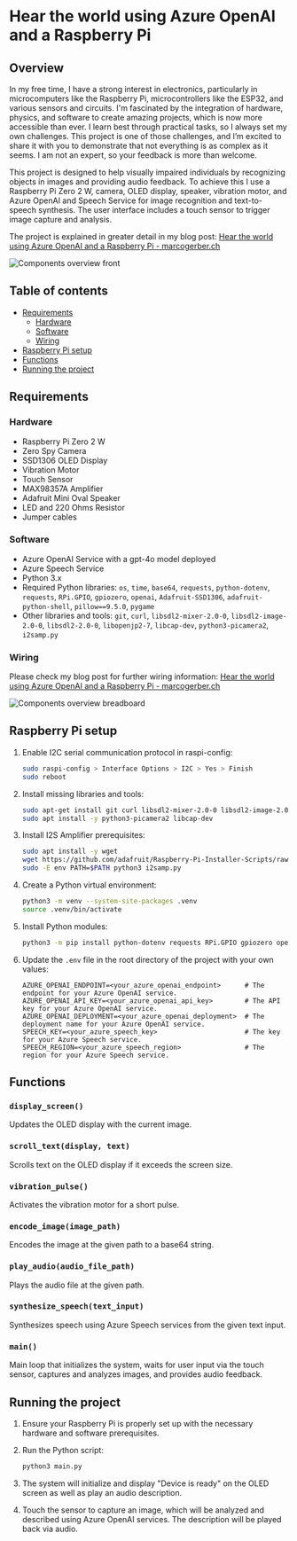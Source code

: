 # Hear the world using Azure OpenAI and a Raspberry Pi

## Overview

In my free time, I have a strong interest in electronics, particularly in microcomputers like the Raspberry Pi, microcontrollers like the ESP32, and various sensors and circuits. I'm fascinated by the integration of hardware, physics, and software to create amazing projects, which is now more accessible than ever. I learn best through practical tasks, so I always set my own challenges. This project is one of those challenges, and I’m excited to share it with you to demonstrate that not everything is as complex as it seems. I am not an expert, so your feedback is more than welcome.

This project is designed to help visually impaired individuals by recognizing objects in images and providing audio feedback. To achieve this I use a Raspberry Pi Zero 2 W, camera, OLED display, speaker, vibration motor, and Azure OpenAI and Speech Service for image recognition and text-to-speech synthesis. The user interface includes a touch sensor to trigger image capture and analysis.

The project is explained in greater detail in my blog post: [Hear the world using Azure OpenAI and a Raspberry Pi - marcogerber.ch](https://marcogerber.ch/hear-the-world-using-azure-openai-and-a-raspberry-pi/)

![Components overview front](https://marcogerber.ch/wp-content/uploads/2024/07/overview-components-front.jpg)

## Table of contents

- [Requirements](#requirements)
  - [Hardware](#hardware)
  - [Software](#software)
  - [Wiring](#wiring)
- [Raspberry Pi setup](#raspberry-pi-setup)
- [Functions](#functions)
- [Running the project](#running-the-project)

## Requirements

### Hardware

- Raspberry Pi Zero 2 W
- Zero Spy Camera
- SSD1306 OLED Display
- Vibration Motor
- Touch Sensor
- MAX98357A Amplifier
- Adafruit Mini Oval Speaker
- LED and 220 Ohms Resistor
- Jumper cables

### Software

- Azure OpenAI Service with a gpt-4o model deployed
- Azure Speech Service
- Python 3.x
- Required Python libraries: `os`, `time`, `base64`, `requests`, `python-dotenv`, `requests`, `RPi.GPIO`, `gpiozero`, `openai`, `Adafruit-SSD1306`, `adafruit-python-shell`, `pillow==9.5.0`, `pygame`
- Other libraries and tools: `git`, `curl`, `libsdl2-mixer-2.0-0`, `libsdl2-image-2.0-0`, `libsdl2-2.0-0`, `libopenjp2-7`, `libcap-dev`, `python3-picamera2`, `i2samp.py`

### Wiring

Please check my blog post for further wiring information: [Hear the world using Azure OpenAI and a Raspberry Pi - marcogerber.ch](https://marcogerber.ch/hear-the-world-using-azure-openai-and-a-raspberry-pi/)

![Components overview breadboard](https://marcogerber.ch/wp-content/uploads/2024/07/overview-components-breadboard.jpg)


## Raspberry Pi setup

1. Enable I2C serial communication protocol in raspi-config:

    ```bash
    sudo raspi-config > Interface Options > I2C > Yes > Finish
    sudo reboot
    ```

2. Install missing libraries and tools:

    ```bash
    sudo apt-get install git curl libsdl2-mixer-2.0-0 libsdl2-image-2.0-0 libsdl2-2.0-0 libopenjp2-7
    sudo apt install -y python3-picamera2 libcap-dev
    ```

3. Install I2S Amplifier prerequisites:

    ```bash
    sudo apt install -y wget
    wget https://github.com/adafruit/Raspberry-Pi-Installer-Scripts/raw/main/i2samp.py
    sudo -E env PATH=$PATH python3 i2samp.py
    ```

4. Create a Python virtual environment:

    ```bash
    python3 -m venv --system-site-packages .venv
    source .venv/bin/activate
    ```

5. Install Python modules:

    ```bash
    python3 -m pip install python-dotenv requests RPi.GPIO gpiozero openai Adafruit-SSD1306 adafruit-python-shell pillow==9.5.0 pygame
    ```

6. Update the `.env` file in the root directory of the project with your own values:

    ```env
    AZURE_OPENAI_ENDPOINT=<your_azure_openai_endpoint>      # The endpoint for your Azure OpenAI service.
    AZURE_OPENAI_API_KEY=<your_azure_openai_api_key>        # The API key for your Azure OpenAI service.
    AZURE_OPENAI_DEPLOYMENT=<your_azure_openai_deployment>  # The deployment name for your Azure OpenAI service.
    SPEECH_KEY=<your_azure_speech_key>                      # The key for your Azure Speech service.
    SPEECH_REGION=<your_azure_speech_region>                # The region for your Azure Speech service.
    ```


## Functions

### `display_screen()`

Updates the OLED display with the current image.

### `scroll_text(display, text)`

Scrolls text on the OLED display if it exceeds the screen size.

### `vibration_pulse()`

Activates the vibration motor for a short pulse.

### `encode_image(image_path)`

Encodes the image at the given path to a base64 string.

### `play_audio(audio_file_path)`

Plays the audio file at the given path.

### `synthesize_speech(text_input)`

Synthesizes speech using Azure Speech services from the given text input.

### `main()`

Main loop that initializes the system, waits for user input via the touch sensor, captures and analyzes images, and provides audio feedback.

## Running the project

1. Ensure your Raspberry Pi is properly set up with the necessary hardware and software prerequisites.
2. Run the Python script:

    ```bash
    python3 main.py
    ```

3. The system will initialize and display "Device is ready" on the OLED screen as well as play an audio description.
4. Touch the sensor to capture an image, which will be analyzed and described using Azure OpenAI services. The description will be played back via audio.
